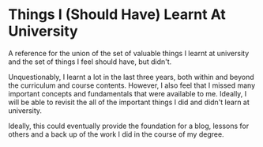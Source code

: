 # Things I (Should Have) Learnt At University

A reference for the union of the set of valuable things I learnt at university and the set of things I feel should have, but didn't.

Unquestionably, I learnt a lot in the last three years, both within and beyond the curriculum and course contents. However, I also feel that I missed many important concepts and fundamentals that were available to me. Ideally, I will be able to revisit the all of the important things I did and didn't learn at university.

Ideally, this could eventually provide the foundation for a blog, lessons for others and a back up of the work I did in the course of my degree.
